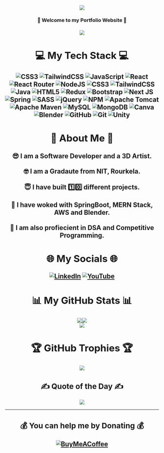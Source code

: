 <h1 align="center">
    <img src="https://readme-typing-svg.herokuapp.com/?font=Righteous&size=35&center=true&vCenter=true&width=500&height=70&duration=4000&lines=Hello+!+😊;+I'm+Ayush+Supakar!;" />
</h1>

<h3 align="center"> 🎊 Welcome to my Portfolio Website 🎊 </h3> 

### <div align="center"> [![](https://visitcount.itsvg.in/api?id=AyushSupakar&icon=0&color=0)](https://ayushsupakar.in)</div>



## <div align="center"><h2>💻 My Tech Stack 💻</h2>![CSS3](https://img.shields.io/badge/css3-%231572B6.svg?style=for-the-badge&logo=css3&logoColor=white) ![TailwindCSS](https://img.shields.io/badge/tailwindcss-%2338B2AC.svg?style=for-the-badge&logo=tailwind-css&logoColor=white) ![JavaScript](https://img.shields.io/badge/javascript-%23323330.svg?style=for-the-badge&logo=javascript&logoColor=%23F7DF1E) ![React](https://img.shields.io/badge/react-%2320232a.svg?style=for-the-badge&logo=react&logoColor=%2361DAFB) ![React Router](https://img.shields.io/badge/React_Router-CA4245?style=for-the-badge&logo=react-router&logoColor=white) ![NodeJS](https://img.shields.io/badge/node.js-6DA55F?style=for-the-badge&logo=node.js&logoColor=white) ![CSS3](https://img.shields.io/badge/css3-%231572B6.svg?style=for-the-badge&logo=css3&logoColor=white) ![TailwindCSS](https://img.shields.io/badge/tailwindcss-%2338B2AC.svg?style=for-the-badge&logo=tailwind-css&logoColor=white) ![Java](https://img.shields.io/badge/java-%23ED8B00.svg?style=for-the-badge&logo=openjdk&logoColor=white) ![HTML5](https://img.shields.io/badge/html5-%23E34F26.svg?style=for-the-badge&logo=html5&logoColor=white) ![Redux](https://img.shields.io/badge/redux-%23593d88.svg?style=for-the-badge&logo=redux&logoColor=white) ![Bootstrap](https://img.shields.io/badge/bootstrap-%238511FA.svg?style=for-the-badge&logo=bootstrap&logoColor=white) ![Next JS](https://img.shields.io/badge/Next-black?style=for-the-badge&logo=next.js&logoColor=white) ![Spring](https://img.shields.io/badge/spring-%236DB33F.svg?style=for-the-badge&logo=spring&logoColor=white) ![SASS](https://img.shields.io/badge/SASS-hotpink.svg?style=for-the-badge&logo=SASS&logoColor=white) ![jQuery](https://img.shields.io/badge/jquery-%230769AD.svg?style=for-the-badge&logo=jquery&logoColor=white) ![NPM](https://img.shields.io/badge/NPM-%23CB3837.svg?style=for-the-badge&logo=npm&logoColor=white) ![Apache Tomcat](https://img.shields.io/badge/apache%20tomcat-%23F8DC75.svg?style=for-the-badge&logo=apache-tomcat&logoColor=black) ![Apache Maven](https://img.shields.io/badge/Apache%20Maven-C71A36?style=for-the-badge&logo=Apache%20Maven&logoColor=white) ![MySQL](https://img.shields.io/badge/mysql-4479A1.svg?style=for-the-badge&logo=mysql&logoColor=white) ![MongoDB](https://img.shields.io/badge/MongoDB-%234ea94b.svg?style=for-the-badge&logo=mongodb&logoColor=white) ![Canva](https://img.shields.io/badge/Canva-%2300C4CC.svg?style=for-the-badge&logo=Canva&logoColor=white) ![Blender](https://img.shields.io/badge/blender-%23F5792A.svg?style=for-the-badge&logo=blender&logoColor=white) ![GitHub](https://img.shields.io/badge/github-%23121011.svg?style=for-the-badge&logo=github&logoColor=white) ![Git](https://img.shields.io/badge/git-%23F05033.svg?style=for-the-badge&logo=git&logoColor=white) ![Unity](https://img.shields.io/badge/unity-%23000000.svg?style=for-the-badge&logo=unity&logoColor=white)</div>

## <div align="center"> <h2>💫 About Me 💫 </h2> 😎 I am a Software Developer and a 3D Artist.<br><br>🤓 I am a Gradaute from NIT, Rourkela.<br><br>😇 I have built <b>1️⃣0️⃣</b> different projects.<br><br>🫡 I have woked with SpringBoot, MERN Stack, AWS and Blender.<br><br>🤩 I am also profiecient in DSA and Competitive Programming.<br></div>


## <div align="center"><h2>🌐 My Socials 🌐</h2>[![LinkedIn](https://img.shields.io/badge/LinkedIn-%230077B5.svg?logo=linkedin&logoColor=white)](https://linkedin.com/in/ayush-anshuman-supakar-4b71681b8) [![YouTube](https://img.shields.io/badge/YouTube-%23FF0000.svg?logo=YouTube&logoColor=white)](https://youtube.com/@@ataleofscience5027) </div> 



## <div align="center"><h2>📊 My GitHub Stats 📊</h2>![](https://github-readme-stats.vercel.app/api?username=AyushSupakar&theme=aura&hide_border=false&include_all_commits=true&count_private=true)![](https://github-readme-streak-stats.herokuapp.com/?user=AyushSupakar&theme=aura&hide_border=false)<br/>![](https://github-readme-stats.vercel.app/api/top-langs/?username=AyushSupakar&theme=aura&hide_border=false&include_all_commits=true&count_private=true&layout=compact)<br/>
</div>  



## <div align="center"><h2>🏆 GitHub Trophies 🏆</h2> ![](https://github-profile-trophy.vercel.app/?username=AyushSupakar&theme=aura&no-frame=false&no-bg=true&margin-w=4)</div> 

### <div align="center"><h2> ✍️ Quote of the Day ✍️ </h2> ![](https://quotes-github-readme.vercel.app/api?type=horizontal&theme=radical)</div>

---

  ## <div align="center"> <h3> 💰 You can help me by Donating 💰 </h3> [![BuyMeACoffee](https://img.shields.io/badge/Buy%20Me%20a%20Coffee-ffdd00?style=for-the-badge&logo=buy-me-a-coffee&logoColor=black)](https://buymeacoffee.com/ayush.a.supercar)</div>  

  
